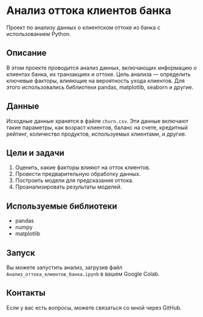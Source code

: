# Анализ оттока клиентов банка

Проект по анализу данных о клиентском оттоке из банка с использованием Python.

## Описание

В этом проекте проводится анализ данных, включающих информацию о клиентах банка, их транзакциях и оттоке. Цель анализа — определить ключевые факторы, влияющие на вероятность ухода клиентов. Для этого использовались библиотеки pandas, matplotlib, seaborn и другие.

## Данные

Исходные данные хранятся в файле `churn.csv`. Эти данные включают такие параметры, как возраст клиентов, баланс на счете, кредитный рейтинг, количество продуктов, используемых клиентами, и другие.

## Цели и задачи

1. Оценить, какие факторы влияют на отток клиентов.
2. Провести предварительную обработку данных.
3. Построить модели для предсказания оттока.
4. Проанализировать результаты моделей.

## Используемые библиотеки

- pandas
- numpy
- matplotlib

## Запуск

Вы можете запустить анализ, загрузив файл `Анализ_оттока_клиентов_банка.ipynb` в вашем Google Colab.

## Контакты

Если у вас есть вопросы, можете связаться со мной через GitHub.
